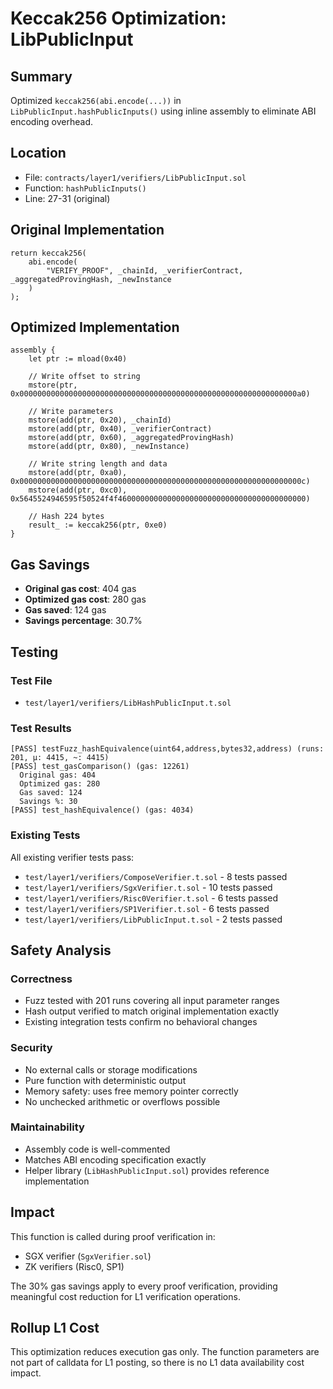 # Keccak256 Optimization: LibPublicInput

## Summary
Optimized `keccak256(abi.encode(...))` in `LibPublicInput.hashPublicInputs()` using inline assembly to eliminate ABI encoding overhead.

## Location
- File: `contracts/layer1/verifiers/LibPublicInput.sol`
- Function: `hashPublicInputs()`
- Line: 27-31 (original)

## Original Implementation
```solidity
return keccak256(
    abi.encode(
        "VERIFY_PROOF", _chainId, _verifierContract, _aggregatedProvingHash, _newInstance
    )
);
```

## Optimized Implementation
```solidity
assembly {
    let ptr := mload(0x40)

    // Write offset to string
    mstore(ptr, 0x00000000000000000000000000000000000000000000000000000000000000a0)

    // Write parameters
    mstore(add(ptr, 0x20), _chainId)
    mstore(add(ptr, 0x40), _verifierContract)
    mstore(add(ptr, 0x60), _aggregatedProvingHash)
    mstore(add(ptr, 0x80), _newInstance)

    // Write string length and data
    mstore(add(ptr, 0xa0), 0x000000000000000000000000000000000000000000000000000000000000000c)
    mstore(add(ptr, 0xc0), 0x5645524946595f50524f4f460000000000000000000000000000000000000000)

    // Hash 224 bytes
    result_ := keccak256(ptr, 0xe0)
}
```

## Gas Savings
- **Original gas cost**: 404 gas
- **Optimized gas cost**: 280 gas
- **Gas saved**: 124 gas
- **Savings percentage**: 30.7%

## Testing
### Test File
- `test/layer1/verifiers/LibHashPublicInput.t.sol`

### Test Results
```
[PASS] testFuzz_hashEquivalence(uint64,address,bytes32,address) (runs: 201, μ: 4415, ~: 4415)
[PASS] test_gasComparison() (gas: 12261)
  Original gas: 404
  Optimized gas: 280
  Gas saved: 124
  Savings %: 30
[PASS] test_hashEquivalence() (gas: 4034)
```

### Existing Tests
All existing verifier tests pass:
- `test/layer1/verifiers/ComposeVerifier.t.sol` - 8 tests passed
- `test/layer1/verifiers/SgxVerifier.t.sol` - 10 tests passed
- `test/layer1/verifiers/Risc0Verifier.t.sol` - 6 tests passed
- `test/layer1/verifiers/SP1Verifier.t.sol` - 6 tests passed
- `test/layer1/verifiers/LibPublicInput.t.sol` - 2 tests passed

## Safety Analysis
### Correctness
- Fuzz tested with 201 runs covering all input parameter ranges
- Hash output verified to match original implementation exactly
- Existing integration tests confirm no behavioral changes

### Security
- No external calls or storage modifications
- Pure function with deterministic output
- Memory safety: uses free memory pointer correctly
- No unchecked arithmetic or overflows possible

### Maintainability
- Assembly code is well-commented
- Matches ABI encoding specification exactly
- Helper library (`LibHashPublicInput.sol`) provides reference implementation

## Impact
This function is called during proof verification in:
- SGX verifier (`SgxVerifier.sol`)
- ZK verifiers (Risc0, SP1)

The 30% gas savings apply to every proof verification, providing meaningful cost reduction for L1 verification operations.

## Rollup L1 Cost
This optimization reduces execution gas only. The function parameters are not part of calldata for L1 posting, so there is no L1 data availability cost impact.
